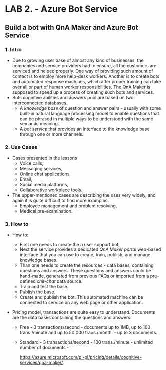 # LAB 2. - **Azure Bot Service**

## Build a bot with QnA Maker and Azure Bot Service 

### 1. Intro 

- Due to growing user base of almost any kind of businesses, the companies and service providers had to ensure, all the customers are serviced and helped properly. One way of providing such amount of contact is to employ more help-desk workers. Another is to create bots and automated response machines, which after proper training can take over all or part of human worker responsibilities. The QnA Maker is supposed to speed up a process of creating such bots and services.
- Bots cognitive abilities and answers pool are based on two interconnected databases.
  - A *knowledge base* of question and answer pairs - usually with some built-in natural language processing model to enable questions that can be phrased in multiple ways to be understood with the same semantic meaning.
  - A *bot service* that provides an interface to the knowledge base through one or more channels.

### 2. Use Cases

- Cases presented in the lessons
  - Voice calls,
  - Messaging services,
  - Online chat applications,
  - Email,
  - Social media platforms,
  - Collaborative workplace tools.
- The upper-mentioned cases are describing the uses very widely, and again it is quite difficult to find more examples.
  - Employee management and problem resolving,
  - Medical pre-examination.

### 3. How to

- How to:

  - First one needs to create the a user support bot,
  - Next the service provides a dedicated *QnA Maker portal* web-based interface that you can use to create, train, publish, and manage knowledge bases.
  - Than one needs to create the resources - data bases, containing questions and answers. These questions and answers could be hand-made, generated from previous FAQs or imported from a pre-defined *chit-chat* data source.
  - Train and test the base.
  - Publish the base.
  - Create and publish the bot. This automated machine can be connected to service on any web page or other application.

- Pricing model, transactions are quite easy to understand. Documents are the data bases containing the questions and answers:

  - Free - 3 transactions/second - documents up to 1MB, up to 100 trans./minute and up to 50 000 trans./month. - up to 3 documents.

  - Standard - 3 transactions/second - 100 trans./minute - unlimited number of documents - 

    https://azure.microsoft.com/pl-pl/pricing/details/cognitive-services/qna-maker/